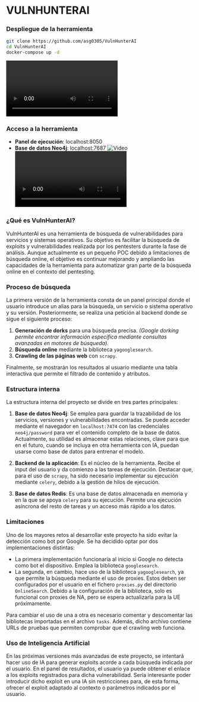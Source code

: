 # VULNHUNTERAI
### Despliegue de la herramienta
```bash
git clone https://github.com/asg0305/VulnHunterAI
cd VulnHunterAI
docker-compose up -d
```
![Video](./launch.mp4)
### Acceso a la herramienta
- **Panel de ejecución**: localhost:8050
- **Base de datos Neo4j**: localhost:7687
![Video](https://drive.google.com/file/d/1kY-4eAEAAyZkOZkQoTaeDbB62xDUhFaJ/view?usp=sharing)
![Video](./POC.mp4)

### ¿Qué es VulnHunterAI?

VulnHunterAI es una herramienta de búsqueda de vulnerabilidades para servicios y sistemas operativos. Su objetivo es facilitar la búsqueda de exploits y vulnerabilidades realizada por los pentesters durante la fase de análisis. Aunque actualmente es un pequeño POC debido a limitaciones de búsqueda online, el objetivo es continuar mejorando y ampliando las capacidades de la herramienta para automatizar gran parte de la búsqueda online en el contexto del pentesting.

### Proceso de búsqueda

La primera versión de la herramienta consta de un panel principal donde el usuario introduce un alias para la búsqueda, un servicio o sistema operativo y su versión. Posteriormente, se realiza una petición al backend donde se sigue el siguiente proceso:
1. **Generación de dorks** para una búsqueda precisa. *(Google dorking permite encontrar información específica mediante consultas avanzadas en motores de búsqueda).*
2. **Búsqueda online** mediante la biblioteca `yagooglesearch`.
3. **Crawling de las páginas web** con `scrapy`.

Finalmente, se mostrarán los resultados al usuario mediante una tabla interactiva que permite el filtrado de contenido y atributos.

### Estructura interna

La estructura interna del proyecto se divide en tres partes principales:

1. **Base de datos Neo4j**: Se emplea para guardar la trazabilidad de los servicios, versiones y vulnerabilidades encontradas. Se puede acceder mediante el navegador en `localhost:7474` con las credenciales `neo4j/password` para ver el contenido completo de la base de datos. Actualmente, su utilidad es almacenar estas relaciones, clave para que en el futuro, cuando se incluya en otra herramienta con IA, puedan usarse como base de datos para entrenar el modelo.

2. **Backend de la aplicación**: Es el núcleo de la herramienta. Recibe el input del usuario y da comienzo a las tareas de ejecución. Destacar que, para el uso de `scrapy`, ha sido necesario implementar su ejecución mediante `celery`, debido a la gestión de hilos de ejecución.

3. **Base de datos Redis**: Es una base de datos almacenada en memoria y en la que se apoya `celery` para su ejecución. Permite una ejecución asíncrona del resto de tareas y un acceso más rápido a los datos.


### Limitaciones

Uno de los mayores retos al desarrollar este proyecto ha sido evitar la detección como bot por Google. Se ha decidido optar por dos implementaciones distintas:

- La primera implementación funcionaría al inicio si Google no detecta como bot el dispositivo. Emplea la biblioteca `googlesearch`.
- La segunda, en cambio, hace uso de la biblioteca `yagooglesearch`, ya que permite la búsqueda mediante el uso de proxies. Estos deben ser configurados por el usuario en el fichero `proxies.py` del directorio `OnlineSearch`. Debido a la configuración de la biblioteca, solo es funcional con proxies de NA, pero se espera actualizarla para la UE próximamente.

Para cambiar el uso de una a otra es necesario comentar y descomentar las bibliotecas importadas en el archivo `tasks`. Además, dicho archivo contiene URLs de pruebas que permiten comprobar que el crawling web funciona.

### Uso de Inteligencia Artificial

En las próximas versiones más avanzadas de este proyecto, se intentará hacer uso de IA para generar exploits acorde a cada búsqueda indicada por el usuario. En el panel de resultados, el usuario ya puede obtener el enlace a los exploits registrados para dicha vulnerabilidad. Sería interesante poder introducir dicho exploit en una IA sin restricciones para, de esta forma, ofrecer el exploit adaptado al contexto o parámetros indicados por el usuario.
